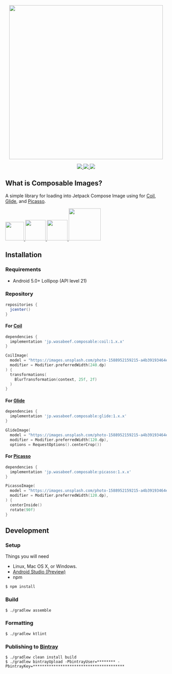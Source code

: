 <p align="center">

  <a href="https://developer.android.com/jetpack/compose">
    <img src="https://github.com/wasabeef/transformers/raw/main/art/jetpack-compose.svg" width="480px"/>
  </a>
</p>
<p align="center">
  <a href="https://www.apache.org/licenses/LICENSE-2.0">
    <img src="https://img.shields.io/badge/license-Apache%202-blue.svg" />
  </a>
  <a href="https://bintray.com/wasabeef/maven/composable-images/_latestVersion">
    <img src="https://api.bintray.com/packages/wasabeef/maven/composable-images/images/download.svg" />
  </a>
  <a href="https://github.com/wasabeef/composable-images/actions">
    <img src="https://github.com/wasabeef/composable-images/workflows/Android%20CI/badge.svg" />
  </a>
</p>

## What is Composable Images?

A simple library for loading into Jetpack Compose Image using for [Coil], [Glide], and [Picasso].

<a href="https://github.com/coil-kt/coil">
  <img src="https://github.com/wasabeef/transformers/raw/main/art/coil.png" width="58px"/>
</a>
<a href="https://github.com/bumptech/glide">
  <img src="https://github.com/wasabeef/transformers/raw/main/art/glide.png" width="64px"/>
</a>
<a href="https://github.com/square/picasso">
  <img src="https://github.com/wasabeef/transformers/raw/main/art/picasso.jpg" width="64px"/>
</a>
<a href="https://developer.android.com/jetpack/compose">
  <img src="https://github.com/wasabeef/transformers/raw/main/art/jetpack-compose.svg" width="100px"/>
</a>


## Installation

### Requirements
- Android 5.0+ Lollipop (API level 21)

### Repository
```gradle
repositories {
  jcenter()
}
```

#### For [Coil] <a href="https://github.com/bumptech/glide"><img src="https://github.com/wasabeef/transformers/raw/main/art/coil.png" width="12px"/></a>
```gradle
dependencies {
  implementation 'jp.wasabeef.composable:coil:1.x.x'
}
```
```kotlin
CoilImage(
  model = "https://images.unsplash.com/photo-1588952159215-a4b39193464e",
  modifier = Modifier.preferredWidth(240.dp)
) {
  transformations(
    BlurTransformation(context, 25f, 2f)
  )
}
```

#### For [Glide] <a href="https://github.com/coil-kt/coil"><img src="https://github.com/wasabeef/transformers/raw/main/art/glide.png" width="12px"/></a>
```gradle
dependencies {
  implementation 'jp.wasabeef.composable:glide:1.x.x'
}
```
```kotlin
GlideImage(
  model = "https://images.unsplash.com/photo-1588952159215-a4b39193464e",
  modifier = Modifier.preferredWidth(120.dp),
  options = RequestOptions().centerCrop())
```

#### For [Picasso] <a href="https://github.com/square/picasso"><img src="https://github.com/wasabeef/transformers/raw/main/art/picasso.jpg" width="12px"/></a>
```gradle
dependencies {
  implementation 'jp.wasabeef.composable:picasso:1.x.x'
}
```
```kotlin
PicassoImage(
  model = "https://images.unsplash.com/photo-1588952159215-a4b39193464e",
  modifier = Modifier.preferredWidth(120.dp),
) {
  centerInside()
  rotate(90f)
}
```

## Development

### Setup 

Things you will need

- Linux, Mac OS X, or Windows.
- [Android Studio (Preview)](https://developer.android.com/studio/preview)
- npm

```
$ npm install
```

### Build

```
$ ./gradlew assemble
```

### Formatting

```
$ ./gradlew ktlint
```

### Publishing to [Bintray](https://bintray.com/bintray/jcenter)

```
$ ./gradlew clean install build
$ ./gradlew bintrayUpload -PbintrayUser=******** -PbintrayKey=****************************************
```



[Coil]: https://github.com/coil-kt/coil
[Glide]: https://github.com/bumptech/glide
[Picasso]: https://github.com/square/picasso
[Fresco]: https://github.com/facebook/fresco
